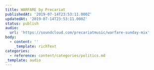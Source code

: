```yaml
---
title: WARFARE by Precariat
publishedAt: '2019-07-14T23:53:11.000Z'
updatedAt: '2019-07-14T23:53:11.000Z'
status: publish
audio:
  url: 'https://soundcloud.com/precariatmusic/warfare-sunday-mix'
body:
  - content: ''
    _template: richText
categories:
  - reference: content/categories/politics.md
_template: audio
---
```



